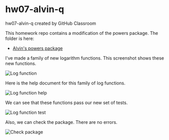 # hw07-alvin-q
hw07-alvin-q created by GitHub Classroom

This homework repo contains a modification of the powers package. The folder is here:

- [Alvin's powers package](https://github.com/STAT545-UBC-students/hw07-alvin-q/tree/master/powers)

I've made a family of new logarithm functions. This screenshot shows these new functions.

![Log function](https://github.com/STAT545-UBC-students/hw07-alvin-q/blob/master/screenshots/log_function.png)

Here is the help document for this family of log functions.

![Log function help](https://github.com/STAT545-UBC-students/hw07-alvin-q/blob/master/screenshots/log_help.png)

We can see that these functions pass our new set of tests.

![Log function test](https://github.com/STAT545-UBC-students/hw07-alvin-q/blob/master/screenshots/log_test.png)

Also, we can check the package. There are no errors.

![Check package](https://github.com/STAT545-UBC-students/hw07-alvin-q/blob/master/screenshots/pacakge_check.png)